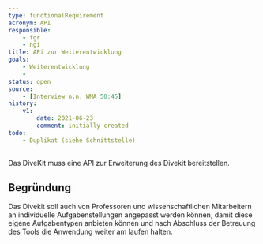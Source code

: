 ```yaml
---
type: functionalRequirement
acronym: API
responsible:    
    - fgr
    - ngi
title: APi zur Weiterentwicklung 
goals: 
    - Weiterentwicklung
    -
status: open
source:
    - [Interview n.n. WMA 50:45]
history:
    v1:
        date: 2021-06-23
        comment: initially created
todo: 
    - Duplikat (siehe Schnittstelle)        
---
```


Das DiveKit muss eine API zur Erweiterung des Divekit bereitstellen.
## Begründung

Das Divekit soll auch von Professoren und wissenschaftlichen Mitarbeitern an individuelle Aufgabenstellungen angepasst werden können, damit diese eigene 
Aufgabentypen anbieten können und nach Abschluss der Betreuung des Tools die Anwendung weiter am laufen halten.
